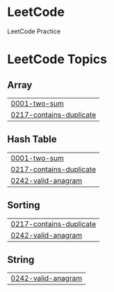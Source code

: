 # LeetCode
 LeetCode Practice

<!---LeetCode Topics Start-->
# LeetCode Topics
## Array
|  |
| ------- |
| [0001-two-sum](https://github.com/chhhhhyoo/LeetCodePrc/tree/master/0001-two-sum) |
| [0217-contains-duplicate](https://github.com/chhhhhyoo/LeetCodePrc/tree/master/0217-contains-duplicate) |
## Hash Table
|  |
| ------- |
| [0001-two-sum](https://github.com/chhhhhyoo/LeetCodePrc/tree/master/0001-two-sum) |
| [0217-contains-duplicate](https://github.com/chhhhhyoo/LeetCodePrc/tree/master/0217-contains-duplicate) |
| [0242-valid-anagram](https://github.com/chhhhhyoo/LeetCodePrc/tree/master/0242-valid-anagram) |
## Sorting
|  |
| ------- |
| [0217-contains-duplicate](https://github.com/chhhhhyoo/LeetCodePrc/tree/master/0217-contains-duplicate) |
| [0242-valid-anagram](https://github.com/chhhhhyoo/LeetCodePrc/tree/master/0242-valid-anagram) |
## String
|  |
| ------- |
| [0242-valid-anagram](https://github.com/chhhhhyoo/LeetCodePrc/tree/master/0242-valid-anagram) |
<!---LeetCode Topics End-->